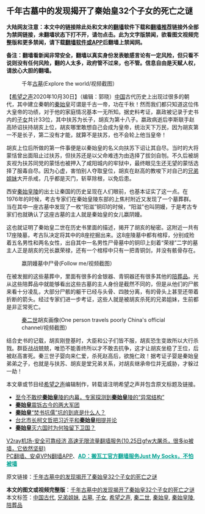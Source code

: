  <h2>千年古墓中的发现揭开了秦始皇32个子女的死亡之谜</h2> <p class="notice"><b>大陆网友注意：本文中的链接除此处和文末的<a href="https://github.com/bannedbook/fanqiang" >翻墙</a>软件下载和<a href="https://github.com/killgcd/justmysocks/blob/master/README.md">翻墙推荐</a>链接外全部为禁网链接，未翻墙状态下打不开，请勿点击。此为文字版禁闻，欲看图文视频完整版和更多禁闻，请下载<a href="https://github.com/bannedbook/fanqiang">翻墙软件或APP</a>后翻墙上禁闻网。</p><p>备注：翻墙看新闻非常安全，翻墙以真实身份发表敏感言论有一定风险，但只看不说则没有任何风险，翻的人太多，政府管不过来，也不管。信息自由是天赋人权，请放心大胆的翻墙。</b></p>  <div class="entry"> <figure><figcaption>千年<a href="https://www.bannedbook.org/bnews/tag/%e5%8f%a4%e5%a2%93/" class="st_tag internal_tag" rel="tag" title="标签 古墓 下的日志">古墓</a>(Explore the world/视频截图）</figcaption></figure> <p>【<span class='wp_keywordlink_affiliate'><a href="https://www.soundofhope.org" title="希望之声" target="_blank">希望之声</a></span>2020年10月30日】（编辑：郭晓）<span class='wp_keywordlink_affiliate'><a href="https://www.bannedbook.org/" title="中国" target="_blank">中国</a></span>古代历史上出现过很多的朝代，其中建立秦朝的<a href="https://www.bannedbook.org/bnews/tag/%e7%a7%a6%e5%a7%8b%e7%9a%87/" class="st_tag internal_tag" rel="tag" title="标签 秦始皇 下的日志">秦始皇</a>可谓是千古一帝，功在千秋！然而我们都只知道这位伟大皇帝的功绩，对于他的家庭情况基本一无所知。据史料考证，嬴政被记录于史书内的<a href="https://www.bannedbook.org/bnews/tag/%E5%AD%90%E5%A5%B3/" class="st_tag internal_tag" rel="tag" title="标签 子女 下的日志">子女</a>共计33位，其中扶苏为长子，胡亥为第十八子。嬴政病逝后李斯联手赵高矫诏扶持胡亥上位，胡亥哪里敢想自己会成为皇帝，统治天下万民，因为胡亥第一不是长子，第二没有才能，就算不是扶苏，也不会轮上他当皇帝！</p> <p></p>  <p>胡亥上位后所做的第一件事便是以秦始皇的名义向扶苏下诏让其自尽。当时的大将蒙恬曾出面阻止过扶苏，但扶苏还是以父命难违为由选择了拔剑自刎。不久后被胡亥视为扶苏同党的蒙恬也被押入了咸阳城内的牢狱中，最终眼见生还无望的蒙恬选择了服毒自尽。因为心虚，害怕别人夺取皇位，胡亥在赵高的教唆下对自己的<a href="https://www.bannedbook.org/bnews/tag/%E5%85%84%E5%BC%9F%E5%A7%90%E5%A6%B9/" class="st_tag internal_tag" rel="tag" title="标签 兄弟姐妹 下的日志">兄弟姐妹</a>大开杀戒，几乎都是灭门，斩草除根，以免后患。</p> <p>西安<a href="https://www.bannedbook.org/bnews/tag/%e7%a7%a6%e5%a7%8b%e7%9a%87%e9%99%b5/" class="st_tag internal_tag" rel="tag" title="标签 秦始皇陵 下的日志">秦始皇陵</a>的出土让秦国的历史呈现在人们眼前，也基本证实了这一点。在1976年的时候，考古专家们在秦始皇陵东部的上焦村附近又发现了一个墓葬群。当在其中一座古墓中发现了一枚“阳滋”铜印的时候，“阳滋”也叫阴嫚，于是考古专家们也就确认了这座古墓的主人就是秦始皇的女儿嬴阴嫚。</p>  <p>这也就证明了秦始皇二世在历史书里面的描述，揭开了胡亥的秘密。这附近一共有17座陵墓，考古队决定将其中的8座挖掘出来。这8座陵墓中都有棺椁，分别成殓着五名男性和两名女性，出自其中一名男性尸骨墓中的铜印上刻着“荣禄”二字的墓主人正是胡亥的兄长嬴荣禄，还有一个棺椁中只有一把青铜剑，并没有骸骨存在。</p> <figure><figcaption>嬴阴嫚墓中尸骨(Follow me/视频截图）</figcaption></figure> <p>在被发掘的这些墓葬中，里面有很多的金银器、青铜器还有很多其他的<a href="https://www.bannedbook.org/bnews/tag/%e9%99%aa%e8%91%ac%e5%93%81/" class="st_tag internal_tag" rel="tag" title="标签 陪葬品 下的日志">陪葬品</a>。光从这些陪葬品中就能够看出这些古墓的主人身份是截然不同的，但是从他们的尸骸来看十分凌乱，大部分尸骸的躯干已经与头骨、四肢分离，有的骨头上甚至还带着折断的箭头。经过专家们进一步考证，这些人就是被胡亥杀死的兄弟姐妹，生前都是非正常死亡。</p>  <figure><figcaption><a href="https://www.bannedbook.org/bnews/tag/%E7%A7%A6%E4%BA%8C%E4%B8%96/" class="st_tag internal_tag" rel="tag" title="标签 秦二世 下的日志">秦二世</a>胡亥画像(One person travels poorly China&#039;s official channel/视频截图）</figcaption></figure> <p>结合史书的记载，胡亥刚登基时，大臣和公子们皆不服，胡亥恐生变故所以大行杀戮。群臣战战兢兢，唯恐不能善终所以才不敢去抗争，这才让胡亥坐稳了王位，后被赵高害死。秦三世子婴向来仁爱，杀死赵高后，欲施仁政！据考证子婴是秦始皇弟弟之子，也就是与扶苏、胡亥是堂兄弟关系，对胡亥继承帝位并无威胁，才躲过一劫！</p> <p>本文章或节目经<a href="https://www.bannedbook.org/bnews/tag/%e5%b8%8c%e6%9c%9b%e4%b9%8b%e5%a3%b0/" class="st_tag internal_tag" rel="tag" title="标签 希望之声 下的日志">希望之声</a>编辑制作，转载请注明希望之声并包含原文标题及链接。</p>  <ul class='op-related-articles' title='相关阅读'> <li><a href='https://www.bannedbook.org/bnews/comments/20201008/1409875.html' target='_blank'>至今不敢挖<b>秦始皇</b>陵的内幕，专家探测到<b>秦始皇</b>陵的“异常结构”</a></li> <li><a href='https://www.bannedbook.org/bnews/lishi/20200910/1393999.html' target='_blank'><b>秦始皇</b>震铄古今的两大军团</a></li> <li><a href='https://www.bannedbook.org/bnews/lifebaike/20200805/1374760.html' target='_blank'><b>秦始皇</b>“焚书坑儒”坑的到底是什么人？</a></li> <li><a href='https://www.bannedbook.org/bnews/headline/20200710/1358772.html' target='_blank'>台北市长柯文哲把习近平和<b>秦始皇</b>相提并论</a></li> <li><a href='https://www.bannedbook.org/bnews/lifebaike/20200626/1350608.html' target='_blank'><b>秦始皇</b>灭六国时为何独留下卫国？</a></li> </ul> <p class="texttj"> <a href="https://www.bannedbook.org/forum23/topic22702.html" target="_blank">V2ray机场-安全可靠经济 高速无限流量翻墙服务(10.25日gfw大屠杀，很多ip被墙，它依然坚挺)</a><br/> <a href="https://github.com/bannedbook/fanqiang/wiki/%E7%A6%81%E9%97%BB%E7%BD%91%E5%AE%89%E5%8D%93%E7%BF%BB%E5%A2%99%E6%96%B0%E9%97%BBAPP" target="_blank">PC翻墙、安卓VPN翻墙APP</a>、<span onclick="window.open('https://github.com/killgcd/justmysocks/blob/master/README.md')" style="font-weight:bold;color:#00A191;cursor:pointer;text-decoration:underline;outline:none">AD：搬瓦工官方翻墙服务Just My Socks，不怕被墙</span></p><p>原文链接：<a class="src_link"  href="https://www.soundofhope.org/post/436438" target="_blank">千年古墓中的发现揭开了秦始皇32个子女的死亡之谜</a></p><a name='sharetosocial'></a>       <div><b>本文的图文或视频完整版</b>：<a href='https://www.bannedbook.org/bnews/comments/20201030/1423007.html'>千年古墓中的发现揭开了秦始皇32个子女的死亡之谜</a></div>  </div><!--END ENTRY--> <div class="postfooter"> <div>本文标签：<a href="https://www.bannedbook.org/bnews/tag/%e4%b8%ad%e5%9b%bd%e5%8f%a4%e4%bb%a3/" rel="tag">中国古代</a>, <a href="https://www.bannedbook.org/bnews/tag/%E5%85%84%E5%BC%9F%E5%A7%90%E5%A6%B9/" rel="tag">兄弟姐妹</a>, <a href="https://www.bannedbook.org/bnews/tag/%e5%8f%a4%e5%a2%93/" rel="tag">古墓</a>, <a href="https://www.bannedbook.org/bnews/tag/%E5%AD%90%E5%A5%B3/" rel="tag">子女</a>, <a href="https://www.bannedbook.org/bnews/tag/%e5%b8%8c%e6%9c%9b%e4%b9%8b%e5%a3%b0/" rel="tag">希望之声</a>, <a href="https://www.bannedbook.org/bnews/tag/%E7%A7%A6%E4%BA%8C%E4%B8%96/" rel="tag">秦二世</a>, <a href="https://www.bannedbook.org/bnews/tag/%e7%a7%a6%e5%a7%8b%e7%9a%87/" rel="tag">秦始皇</a>, <a href="https://www.bannedbook.org/bnews/tag/%e7%a7%a6%e5%a7%8b%e7%9a%87%e9%99%b5/" rel="tag">秦始皇陵</a>, <a href="https://www.bannedbook.org/bnews/tag/%e9%99%aa%e8%91%ac%e5%93%81/" rel="tag">陪葬品</a></div>  </div><!--END POSTFOOTER--> 